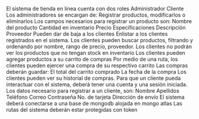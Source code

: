 El sistema de tienda en linea cuenta con dos roles
Administrador
Cliente
Los administradores se encargan de:
Registrar productos, modificarlos o eliminarlos
Los campos necesarios para registrar un producto son:
Nombre del producto
Cantidad en inventario
Precio
Especificaciones
Descripción
Proveedor
Pueden dar de baja a los clientes
Enlistar a los clientes registrados en el sistema.
Los clientes pueden buscar productos, filtrando y ordenando por nombre, rango de precio, proveedor.
Los clientes no podrán ver los productos que no tengan stock en inventario
Los clientes pueden agregar productos a su carrito de compras
Por medio de una ruta, los clientes pueden ejercer una compra de su respectivo carrito
Las compras deberán guardar:
El total del carrito comprado
La fecha de la compra
Los clientes pueden ver su historial de compras.
Para que un cliente pueda interactuar con el sistema, deberá tener una cuenta y una sesión iniciada.
Los datos necesario para registrar a un cliente, son:
Nombre
Apellidos
Teléfono
Correo
Contraseña
No. de tarjeta
Dirección de envío
El sistema deberá conectarse a una base de mongodb alojada en mongo atlas
Las rutas del sistema deberán estar protegidas con token
